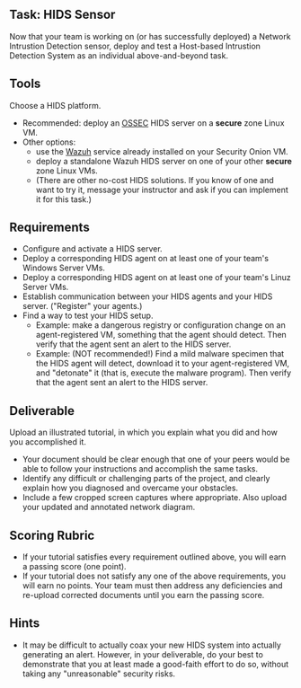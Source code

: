 ## Task: HIDS Sensor
Now that your team is working on (or has successfully deployed) a Network Intrustion Detection sensor,
deploy and test a Host-based Intrustion Detection System as an individual above-and-beyond task.

## Tools
Choose a HIDS platform.
- Recommended: deploy an [OSSEC](https://www.ossec.net/) HIDS server on a **secure** zone Linux VM.
- Other options:
  - use the [Wazuh](https://wazuh.com/) service already installed on your Security Onion VM.
  - deploy a standalone Wazuh HIDS server on one of your other **secure** zone Linux VMs.
  - (There are other no-cost HIDS solutions. If you know of one and want to try it, message your instructor and ask if you can implement it for this task.)

## Requirements
- Configure and activate a HIDS server.
- Deploy a corresponding HIDS agent on at least one of your team's Windows Server VMs.
- Deploy a corresponding HIDS agent on at least one of your team's Linuz Server VMs.
- Establish communication between your HIDS agents and your HIDS server. ("Register" your agents.)
- Find a way to test your HIDS setup.
  - Example: make a dangerous registry or configuration change on an agent-registered VM, something that the agent should detect.
Then verify that the agent sent an alert to the HIDS server.
  - Example: (NOT recommended!) Find a mild malware specimen that the HIDS agent will detect, download it to your agent-registered VM, and "detonate" it (that is, execute the malware program). Then verify that the agent sent an alert to the HIDS server.

## Deliverable
Upload an illustrated tutorial, in which you explain what you did and how you accomplished it.
- Your document should be clear enough that one of your peers would be able to follow your instructions and accomplish the same tasks.
- Identify any difficult or challenging parts of the project, and clearly explain how you diagnosed and overcame your obstacles.
- Include a few cropped screen captures where appropriate. Also upload your updated and annotated network diagram.

## Scoring Rubric
- If your tutorial satisfies every requirement outlined above, you will earn a passing score (one point).
- If your tutorial does not satisfy any one of the above requirements, you will earn no points. Your team must then address any deficiencies and re-upload corrected documents until you earn the passing score.

## Hints
- It may be difficult to actually coax your new HIDS system into actually generating an alert.
However, in your deliverable, do your best to demonstrate that you at least made a good-faith effort to do so,
without taking any "unreasonable" security risks.
